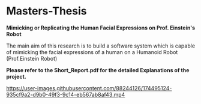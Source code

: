 # Masters-Thesis

**Mimicking or Replicating the Human Facial Expressions on Prof. Einstein's Robot**

The main aim of this research is to build a software system which is capable of mimicking the facial expressions of a human on a Humanoid Robot (Prof.Einstein Robot)

**Please refer to the Short_Report.pdf for the detailed Explanations of the project.**

https://user-images.githubusercontent.com/88244126/174495124-935cf9a2-d9b0-49f3-9c14-eb567ab8af43.mp4

